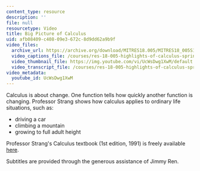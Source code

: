 ```yaml
---
content_type: resource
description: ''
file: null
resourcetype: Video
title: Big Picture of Calculus
uid: afb08409-c408-09e3-672c-8d9dd62a9b9f
video_files:
  archive_url: https://archive.org/download/MITRES18.005/MITRES18_005S10_BigPictureCalculus_300k.mp4
  video_captions_file: /courses/res-18-005-highlights-of-calculus-spring-2010/1ce9dc37be9557d5a3316caec220811e_UcWsDwg1XwM.vtt
  video_thumbnail_file: https://img.youtube.com/vi/UcWsDwg1XwM/default.jpg
  video_transcript_file: /courses/res-18-005-highlights-of-calculus-spring-2010/424a7610fccc797aaa2455d392246057_UcWsDwg1XwM.pdf
video_metadata:
  youtube_id: UcWsDwg1XwM
---
```


Calculus is about change. One function tells how quickly another function is changing. Professor Strang shows how calculus applies to ordinary life situations, such as:

*   driving a car
*   climbing a mountain
*   growing to full adult height

Professor Strang's Calculus textbook (1st edition, 1991) is freely available [here](/courses/res-18-001-calculus-online-textbook-spring-2005).

Subtitles are provided through the generous assistance of Jimmy Ren.